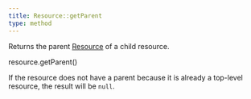 ```yaml
---
title: Resource::getParent
type: method
---
```


Returns the parent [Resource](Resource-Object) of a child resource.

<div class='spec' markdown='1'>
resource.getParent()
</div>

If the resource does not have a parent because it is already a top-level resource, the result will be `null`.

